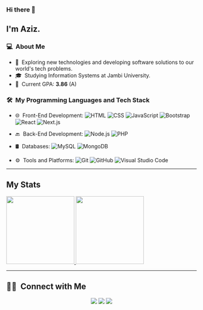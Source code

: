 ### Hi there 👋

## I'm Aziz.

### 💻 &nbsp;About Me 

- 🤔 &nbsp;Exploring new technologies and developing software solutions to our world's tech problems.
- 🎓 &nbsp;Studying Information Systems at Jambi University.
- 🎯 &nbsp;Current GPA: **3.86** (A)

### 🛠 &nbsp;My Programming Languages and Tech Stack

- 🌐 &nbsp;Front-End Development:
  ![HTML](https://img.shields.io/badge/-HTML-333333?style=flat&logo=HTML5)
  ![CSS](https://img.shields.io/badge/-CSS-333333?style=flat&logo=CSS3&logoColor=1572B6)
  ![JavaScript](https://img.shields.io/badge/-JavaScript-333333?style=flat&logo=javascript)
  ![Bootstrap](https://img.shields.io/badge/-Bootstrap-333333?style=flat&logo=bootstrap&logoColor=563D7C)
  ![React](https://img.shields.io/badge/-React-333333?style=flat&logo=react)
  ![Next.js](https://img.shields.io/badge/-Next.js-333333?style=flat&logo=next.js)

- 🔙 &nbsp;Back-End Development:
  ![Node.js](https://img.shields.io/badge/-Node.js-333333?style=flat&logo=node.js)
  ![PHP](https://img.shields.io/badge/-PHP-333333?style=flat&logo=php&logoColor=777BB4)

- 🛢 &nbsp;Databases:
  ![MySQL](https://img.shields.io/badge/-MySQL-333333?style=flat&logo=mysql)
  ![MongoDB](https://img.shields.io/badge/-MongoDB-333333?style=flat&logo=mongodb)

- ⚙️ &nbsp;Tools and Platforms:
  ![Git](https://img.shields.io/badge/-Git-333333?style=flat&logo=git)
  ![GitHub](https://img.shields.io/badge/-GitHub-333333?style=flat&logo=github)
  ![Visual Studio Code](https://img.shields.io/badge/-Visual%20Studio%20Code-333333?style=flat&logo=visual-studio-code&logoColor=007ACC)

---

## My Stats
<p>
<a href="https://github.com/azizhadiid">
  <img height="180em" src="https://github-readme-stats.vercel.app/api?username=azizhadiid&show_icons=true&theme=radical" />
  <img height="180em" src="https://github-readme-stats-eight-theta.vercel.app/api/top-langs/?username=azizhadiid&theme=radical&layout=compact&exclude_lang=java+r" />
</a>
</p>

---

## 🤝🏻 &nbsp;Connect with Me

<p align="center">
<a href="https://github.com/azizhadiid"><img src="https://img.shields.io/badge/-GitHub-333333?style=flat-square&logo=github&logoColor=white"/></a>
<a href="https://www.linkedin.com/in/aziz-alhadiid/"><img src="https://img.shields.io/badge/-LinkedIn-0077B5?style=flat-square&logo=Linkedin&logoColor=white"/></a>
<a href="mailto:azizalhadiid88@gmail.com"><img src="https://img.shields.io/badge/-Email-D14836?style=flat-square&logo=Gmail&logoColor=white"/></a>
</p>
